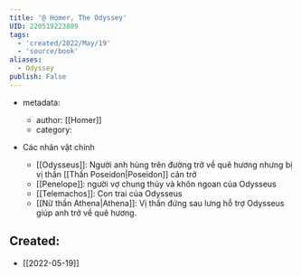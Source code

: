 ```yaml
---
title: '@ Homer, The Odyssey'
UID: 220519223809
tags:
  - 'created/2022/May/19'
  - 'source/book'
aliases:
  - Odyssey
publish: False
---
```

- metadata:
	- author: [[Homer]]
	- category:

- Các nhân vật chính
	- [[Odysseus]]: Người anh hùng trên đường trở về quê hương nhưng bị vị thần [[Thần Poseidon|Poseidon]] cản trở
	- [[Penelope]]: người vợ chung thủy và khôn ngoan của Odysseus
	- [[Telemachos]]: Con trai của Odysseus
	- [[Nữ thần Athena|Athena]]: Vị thần đứng sau lưng hỗ trợ Odysseus giúp anh trở về quê hương.


## Created:
- [[2022-05-19]]
